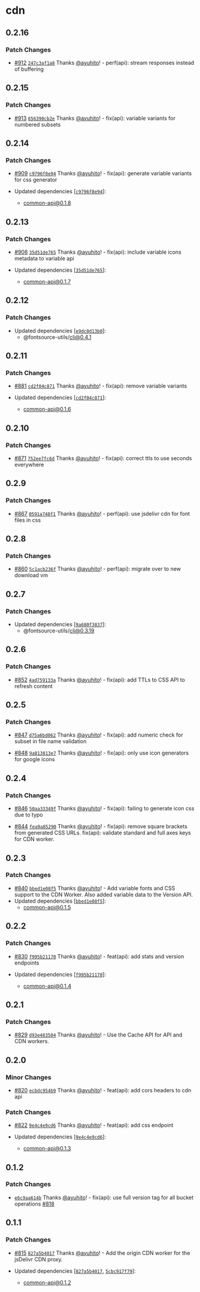 # cdn

## 0.2.16

### Patch Changes

- [#912](https://github.com/fontsource/fontsource/pull/912) [`247c3af1a8`](https://github.com/fontsource/fontsource/commit/247c3af1a89fc5ba603bbd728d99e3aa9c924aa7) Thanks [@ayuhito](https://github.com/ayuhito)! - perf(api): stream responses instead of buffering

## 0.2.15

### Patch Changes

- [#913](https://github.com/fontsource/fontsource/pull/913) [`656390cb2e`](https://github.com/fontsource/fontsource/commit/656390cb2e50ac7e54615bd73ec931e66c2437a4) Thanks [@ayuhito](https://github.com/ayuhito)! - fix(api): variable variants for numbered subsets

## 0.2.14

### Patch Changes

- [#909](https://github.com/fontsource/fontsource/pull/909) [`c9796f8e94`](https://github.com/fontsource/fontsource/commit/c9796f8e945a20ee0418174104b7b25533d836a9) Thanks [@ayuhito](https://github.com/ayuhito)! - fix(api): generate variable variants for css generator

- Updated dependencies [[`c9796f8e94`](https://github.com/fontsource/fontsource/commit/c9796f8e945a20ee0418174104b7b25533d836a9)]:
  - common-api@0.1.8

## 0.2.13

### Patch Changes

- [#906](https://github.com/fontsource/fontsource/pull/906) [`35d51de765`](https://github.com/fontsource/fontsource/commit/35d51de76586110383a8e1ff9c414204b62e367c) Thanks [@ayuhito](https://github.com/ayuhito)! - fix(api): include variable icons metadata to variable api

- Updated dependencies [[`35d51de765`](https://github.com/fontsource/fontsource/commit/35d51de76586110383a8e1ff9c414204b62e367c)]:
  - common-api@0.1.7

## 0.2.12

### Patch Changes

- Updated dependencies [[`e9dc0d13b0`](https://github.com/fontsource/fontsource/commit/e9dc0d13b01f5dcf108312743c4c93847ae41be4)]:
  - @fontsource-utils/cli@0.4.1

## 0.2.11

### Patch Changes

- [#881](https://github.com/fontsource/fontsource/pull/881) [`cd2f04c871`](https://github.com/fontsource/fontsource/commit/cd2f04c871e1d7245e5453aa139db9efbfa2989d) Thanks [@ayuhito](https://github.com/ayuhito)! - fix(api): remove variable variants

- Updated dependencies [[`cd2f04c871`](https://github.com/fontsource/fontsource/commit/cd2f04c871e1d7245e5453aa139db9efbfa2989d)]:
  - common-api@0.1.6

## 0.2.10

### Patch Changes

- [#871](https://github.com/fontsource/fontsource/pull/871) [`752ee7fc6d`](https://github.com/fontsource/fontsource/commit/752ee7fc6deb8332546b20bb99ef7d7c890d6761) Thanks [@ayuhito](https://github.com/ayuhito)! - fix(api): correct ttls to use seconds everywhere

## 0.2.9

### Patch Changes

- [#867](https://github.com/fontsource/fontsource/pull/867) [`0591a748f1`](https://github.com/fontsource/fontsource/commit/0591a748f134470b3b49abc435df115fad4ba9dd) Thanks [@ayuhito](https://github.com/ayuhito)! - perf(api): use jsdelivr cdn for font files in css

## 0.2.8

### Patch Changes

- [#860](https://github.com/fontsource/fontsource/pull/860) [`5c1acb236f`](https://github.com/fontsource/fontsource/commit/5c1acb236f7157c23855fa75b4a4bb403b49681f) Thanks [@ayuhito](https://github.com/ayuhito)! - perf(api): migrate over to new download vm

## 0.2.7

### Patch Changes

- Updated dependencies [[`9a680f3837`](https://github.com/fontsource/fontsource/commit/9a680f3837b9f4e58ab61a8addc8e0e72eea4c68)]:
  - @fontsource-utils/cli@0.3.19

## 0.2.6

### Patch Changes

- [#852](https://github.com/fontsource/fontsource/pull/852) [`4ad759133a`](https://github.com/fontsource/fontsource/commit/4ad759133a5d5c44d1cc751a55bc7e602a4def72) Thanks [@ayuhito](https://github.com/ayuhito)! - fix(api): add TTLs to CSS API to refresh content

## 0.2.5

### Patch Changes

- [#847](https://github.com/fontsource/fontsource/pull/847) [`d75a6bd062`](https://github.com/fontsource/fontsource/commit/d75a6bd0628a848fa2a85314f96e03320be837cb) Thanks [@ayuhito](https://github.com/ayuhito)! - fix(api): add numeric check for subset in file name validation

- [#848](https://github.com/fontsource/fontsource/pull/848) [`9a813813e7`](https://github.com/fontsource/fontsource/commit/9a813813e7087724cc7d84fc8b77e7b803305515) Thanks [@ayuhito](https://github.com/ayuhito)! - fix(api): only use icon generators for google icons

## 0.2.4

### Patch Changes

- [#846](https://github.com/fontsource/fontsource/pull/846) [`50aa33349f`](https://github.com/fontsource/fontsource/commit/50aa33349f5b02bb236463a57d19c6897e93b36c) Thanks [@ayuhito](https://github.com/ayuhito)! - fix(api): failing to generate icon css due to typo

- [#844](https://github.com/fontsource/fontsource/pull/844) [`fea9a85290`](https://github.com/fontsource/fontsource/commit/fea9a8529051753cfa78605b6e337d13bde1bb7f) Thanks [@ayuhito](https://github.com/ayuhito)! - fix(api): remove square brackets from generated CSS URLs.
  fix(api): validate standard and full axes keys for CDN worker.

## 0.2.3

### Patch Changes

- [#840](https://github.com/fontsource/fontsource/pull/840) [`bbed1e08f5`](https://github.com/fontsource/fontsource/commit/bbed1e08f5db793bd73a00ec83e47a6d926da275) Thanks [@ayuhito](https://github.com/ayuhito)! - Add variable fonts and CSS support to the CDN Worker.
  Also added variable data to the Version API.
- Updated dependencies [[`bbed1e08f5`](https://github.com/fontsource/fontsource/commit/bbed1e08f5db793bd73a00ec83e47a6d926da275)]:
  - common-api@0.1.5

## 0.2.2

### Patch Changes

- [#830](https://github.com/fontsource/fontsource/pull/830) [`f995b21170`](https://github.com/fontsource/fontsource/commit/f995b211702a62e0b93f82cca0cc194778272ad6) Thanks [@ayuhito](https://github.com/ayuhito)! - feat(api): add stats and version endpoints

- Updated dependencies [[`f995b21170`](https://github.com/fontsource/fontsource/commit/f995b211702a62e0b93f82cca0cc194778272ad6)]:
  - common-api@0.1.4

## 0.2.1

### Patch Changes

- [#829](https://github.com/fontsource/fontsource/pull/829) [`d93e483504`](https://github.com/fontsource/fontsource/commit/d93e48350457b31a74d8a191742a9740deb7278a) Thanks [@ayuhito](https://github.com/ayuhito)! - Use the Cache API for API and CDN workers.

## 0.2.0

### Minor Changes

- [#820](https://github.com/fontsource/fontsource/pull/820) [`ecbdc954b9`](https://github.com/fontsource/fontsource/commit/ecbdc954b9a9584b7d4035da9293a5d5d22a5fac) Thanks [@ayuhito](https://github.com/ayuhito)! - feat(api): add cors headers to cdn api

### Patch Changes

- [#822](https://github.com/fontsource/fontsource/pull/822) [`9e4c4e9cd6`](https://github.com/fontsource/fontsource/commit/9e4c4e9cd66428fd12cf6963862502c1239ea146) Thanks [@ayuhito](https://github.com/ayuhito)! - feat(api): add css endpoint

- Updated dependencies [[`9e4c4e9cd6`](https://github.com/fontsource/fontsource/commit/9e4c4e9cd66428fd12cf6963862502c1239ea146)]:
  - common-api@0.1.3

## 0.1.2

### Patch Changes

- [`e6c9aa614b`](https://github.com/fontsource/fontsource/commit/e6c9aa614beb1784d006562e65f06b4d101d82e7) Thanks [@ayuhito](https://github.com/ayuhito)! - fix(api): use full version tag for all bucket operations [#818](https://github.com/fontsource/fontsource/pull/818)

## 0.1.1

### Patch Changes

- [#815](https://github.com/fontsource/fontsource/pull/815) [`827a5b4017`](https://github.com/fontsource/fontsource/commit/827a5b4017d81bf1f64f71e181e134151d546f7b) Thanks [@ayuhito](https://github.com/ayuhito)! - Add the origin CDN worker for the jsDelivr CDN proxy.

- Updated dependencies [[`827a5b4017`](https://github.com/fontsource/fontsource/commit/827a5b4017d81bf1f64f71e181e134151d546f7b), [`5cbc917f79`](https://github.com/fontsource/fontsource/commit/5cbc917f791f3d18aa95b05802285808d4a78cf1)]:
  - common-api@0.1.2
